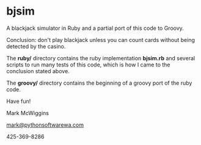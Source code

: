 bjsim
=====

A blackjack simulator in Ruby and a partial port of this code to Groovy.

Conclusion: don't play blackjack unless you can count cards without being
detected by the casino.

The **ruby/** directory contains the ruby implementation **bjsim.rb** and several scripts to run
many tests of this code, which is how I came to the conclusion stated above.

The **groovy/** directory contains the beginning of a groovy port of the ruby code.

Have fun!

Mark McWiggins

mark@pythonsoftwarewa.com

425-369-8286
